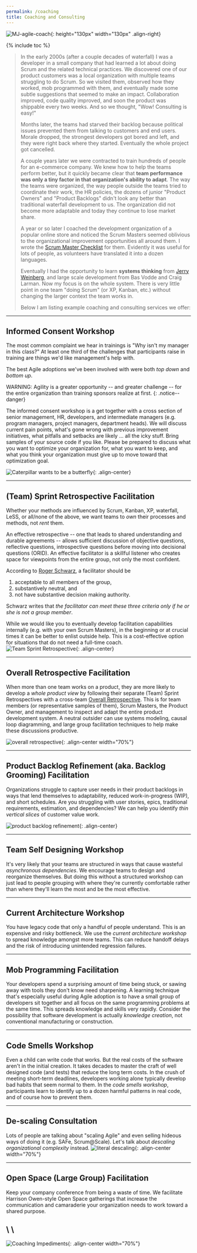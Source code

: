 ```yaml
---
permalink: /coaching
title: Coaching and Consulting
---
```


![MJ-agile-coach](assets/images/MJ.png){: height="130px" width="130px" .align-right}

{% include toc %}

> In the early 2000s (after a couple decades of waterfall) I was a developer in a small company that had learned a lot about doing
> Scrum and the related technical practices. We discovered one of our product customers was a local
> organization with multiple teams struggling to do Scrum.  So we visited them, observed how they
> worked, mob programmed with them, and eventually made some subtle suggestions that seemed to make
> an impact.  Collaboration improved, code quality improved, and soon the product was shippable every
> two weeks.  And so we thought, "Wow! Consulting is easy!"
>
> Months later, the teams had starved their backlog because political issues prevented them from
> talking to customers and end users.  Morale dropped, the strongest developers got bored and left,
> and they were right back where they started.  Eventually the whole project got cancelled.
>
> A couple years later we were contracted to train hundreds of people for an e-commerce company.
> We knew how to help the teams perform better, but it quickly became clear that __team performance
> was only a tiny factor in that organization's ability to adapt__.  The way the teams were organized,
> the way people outside the teams tried to coordinate their work, the HR policies, the dozens of junior
> "Product Owners" and "Product Backlogs" didn't look any better than traditional waterfall development
> to us. The organization did not become more adaptable and today they continue to lose market share.
>
> A year or so later I coached the development organization of a popular online store and noticed the 
> Scrum Masters seemed oblivious to the organizational improvement opportunities all around them.
> I wrote the [Scrum Master Checklist](http://scrummasterchecklist.org) for them. Evidently it was
> useful for lots of people, as volunteers have translated it into a dozen languages.
>
> Eventually I had the opportunity to learn __systems thinking__ from [Jerry Weinberg](https://www.amazon.com/Gerald-M.-Weinberg/e/B000AP8TZ8), 
> and large scale development from Bas Vodde and Craig Larman.  Now my focus is on the whole system.
> There is very little point in one team "doing Scrum" (or XP, Kanban, etc.) without changing the
> larger context the team works in.
>
> Below I am listing example coaching and consulting services we offer:

----

## Informed Consent Workshop

The most common complaint we hear in trainings is "Why isn't my manager in this class?"  At least
one third of the challenges that participants raise in training are things we'd like management's
help with.

The best Agile adoptions we've been involved with were both _top down_ and _bottom up_.

WARNING: Agility is a greater opportunity -- and greater challenge -- for the entire organization than training sponsors
realize at first.
{: .notice--danger}

The informed consent workshop is a get together with a cross section of senior management, HR, 
developers, and intermediate managers (e.g. program managers, project managers, department heads). 
We will discuss current pain points, what's gone wrong with previous improvement initiatives, what
pitfalls and setbacks are likely ... all the icky stuff. Bring samples of your source code if you
like.  Please be prepared to discuss what you want to optimize your organization for, what you
want to keep, and what you think your organization must give up to move toward that optimization goal.

![Caterpillar wants to be a butterfly](assets/images/caterpillar-wants-to-be-a-butterfly.png){: .align-center}

----

## (Team) Sprint Retrospective Facilitation

Whether your methods are influenced by Scrum, Kanban, XP, waterfall, LeSS, or all/none of the above, 
we want teams to *own* their processes and methods, not *rent* them.

An effective retrospective -- one that leads to shared understanding and durable agreements -- allows
sufficient discussion of objective questions, reflective questions, introspective questions before
moving into decisional questions (ORID).  An effective facilitator is a skillful listener who creates 
space for viewpoints from the entire group, not only the most confident.

According to [Roger Schwarz](https://www.amazon.com/Skilled-Facilitator-Comprehensive-Consultants-Facilitators/dp/0787947237), a facilitator should be

1. acceptable to all members of the group,
1. substantively neutral, and
1. not have substantive decision making authority.

Schwarz writes that _the facilitator can meet these three criteria only if he or she is not a group member_.

While we would like you to eventually develop facilitation capabilities internally (e.g. with 
your own Scrum Masters), in the
beginning or at crucial times it can be better to enlist outside help.  This is a cost-effective
option for situations that do not need a full-time coach.
![Team Sprint Retrospective](assets/images/team-sprint-retrospective.png){: .align-center}

----

## Overall Retrospective Facilitation

When more than one team works on a product, they are more likely to develop a _whole product view_ by following their
separate (Team) Sprint Retrospectives with a cross-team
[Overall Retrospective](https://less.works/less/framework/overall-retrospective.html). This is for team members
(or representative samples of them), Scrum Masters, the Product Owner, and management to inspect and adapt the
entire product development system. A neutral outsider can use systems modeling, causal loop diagramming, and 
large group facilitation techniques to help make these discussions productive.

![overall retrospective](assets/images/overall-retrospective.png){: .align-center width="70%"}

----

## Product Backlog Refinement (aka. Backlog Grooming) Facilitation

Organizations struggle to capture user needs in their product backlogs in ways that
lend themselves to adaptability, reduced work-in-progress (WIP), and short schedules.
Are you struggling with user stories, epics, traditional requirements, estimation, and
dependencies? We can help you identify *thin vertical slices* of customer value work.

![product backlog refinement](assets/images/product-backlog-refinement.png){: .align-center}

----

## Team Self Designing Workshop

It's very likely that your teams are structured in ways that cause wasteful *asynchronous dependencies*. We encourage
teams to design and reorganize themselves. But doing this without a structured workshop can just lead to people grouping
with where they're currently comfortable rather than where they'll learn the most and be the most effective.

----

## Current Architecture Workshop

You have legacy code that only a handful of people understand. This is an expensive and risky bottleneck. We
use the *current architecture workshop* to spread knowledge amongst more teams. This can reduce handoff delays
and the risk of introducing unintended regression failures.

----

## Mob Programming Facilitation

Your developers spend a surprising amount of time being stuck, or sawing away with tools they don't know need sharpening. 
A learning technique that's especially useful 
during Agile adoption is to have a small group of developers sit together and all focus on the same programming 
problems at the same time. This spreads knowledge and skills very rapidly. Consider the possibility that software 
development is actually *knowledge creation*, not conventional manufacturing or construction.

----

## Code Smells Workshop

Even a child can write code that works.  But the real costs of the software aren't in the initial creation.  It takes 
decades to master the craft of well designed code (and tests) that reduce the long term costs. In the crush of meeting
short-term deadlines, developers working alone typically develop bad habits that seem normal to them.
In the *code smells workshop*, participants learn to identify up to a dozen harmful patterns in real code, and of
course how to prevent them.

----

## De-scaling Consultation

Lots of people are talking about "scaling Agile" and even selling hideous ways of doing it (e.g. SAFe, Scrum@Scale).  Let's
talk about *descaling organizational complexity* instead.
![literal descaling](assets/images/literal-descaling.png){: .align-center width="70%"}

----

## Open Space (Large Group) Facilitation

Keep your company conference from being a waste of time.  We facilitate Harrison Owen-style Open Space gatherings
that increase the communication and camaraderie your organization needs to work toward a shared purpose.

\\
\\
----
![Coaching Impediments](assets/images/coaching-impediments.jpg){: .align-center width="70%"}

